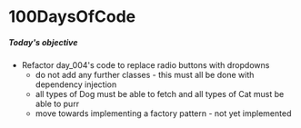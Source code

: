 # 100DaysOfCode

##### Today's objective

- Refactor day_004's code to replace radio buttons with dropdowns
    - do not add any further classes - this must all be done with dependency injection
    - all types of Dog must be able to fetch and all types of Cat must be able to purr
    - move towards implementing a factory pattern - not yet implemented

